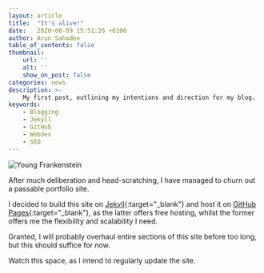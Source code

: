 ```yaml
---
layout: article
title:  "It's alive!"
date:   2020-06-09 15:51:26 +0100
author: Arun Sahadeo
table_of_contents: false
thumbnail:
    url: ''
    alt: ''
    show_on_post: false
categories: news
description: >-
    My first post, outlining my intentions and direction for my blog.
keywords:
    - Blogging
    - Jekyll
    - GitHub
    - Webdev
    - SEO
---
```


![Young Frankenstein](https://i.pinimg.com/originals/ca/dd/c9/caddc9872c2de2be42e0965cbbfc0ca9.gif "Young Frankenstein")

After much deliberation and head-scratching, I have managed to churn out a passable portfolio site.

I decided to build this site on [Jekyll][jekyll-site]{:target="_blank"} and host it on [GitHub Pages][github-pages]{:target="_blank"}, as the latter offers free hosting, whilst the former offers me the flexibility and scalability I need.

Granted, I will probably overhaul entire sections of this site before too long, but this should suffice for now.

Watch this space, as I intend to regularly update the site.

[jekyll-site]: https://jekyllrb.com
[github-pages]:   https://pages.github.com/
